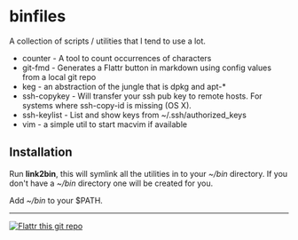 binfiles
========

A collection of scripts / utilities that I tend to use a lot.

* counter - A tool to count occurrences of characters
* git-fmd - Generates a Flattr button in markdown using config values from a local git repo
* keg - an abstraction of the jungle that is dpkg and apt-*
* ssh-copykey - Will transfer your ssh pub key to remote hosts. For systems
  where ssh-copy-id is missing (OS X).
* ssh-keylist - List and show keys from ~/.ssh/authorized_keys
* vim - a simple util to start macvim if available

Installation
------------

Run **link2bin**, this will symlink all the utilities in to your *~/bin* directory. If you don't have a *~/bin* directory one will be created for you. 

Add *~/bin* to your $PATH.

***

[![Flattr this git repo](http://api.flattr.com/button/flattr-badge-large.png)](https://flattr.com/submit/auto?user_id=leihog&url=https://github.com/leihog/binfiles&title=binfiles&language=en_GB&tags=github&category=software) 
